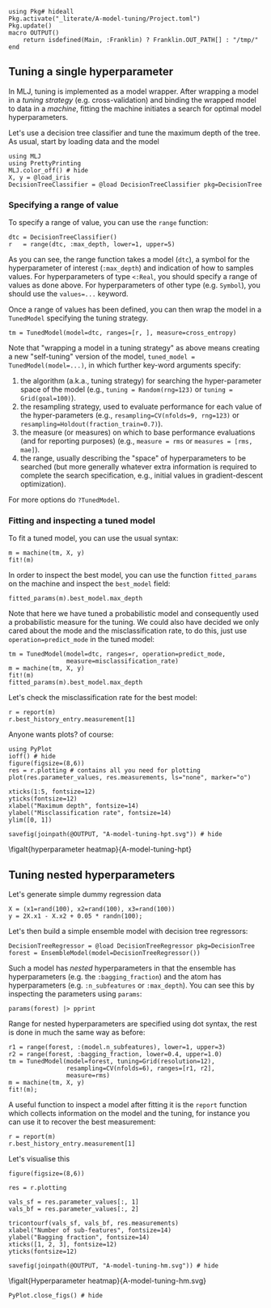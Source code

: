 <!--This file was generated, do not modify it.-->
```julia:ex1
using Pkg# hideall
Pkg.activate("_literate/A-model-tuning/Project.toml")
Pkg.update()
macro OUTPUT()
    return isdefined(Main, :Franklin) ? Franklin.OUT_PATH[] : "/tmp/"
end
```

[MLJ.jl]: https://github.com/alan-turing-institute/MLJ.jl
[RDatasets.jl]: https://github.com/JuliaStats/RDatasets.jl
[NearestNeighbors.jl]: https://github.com/KristofferC/NearestNeighbors.jl

## Tuning a single hyperparameter

In MLJ, tuning is implemented as a model wrapper.
After wrapping a model in a _tuning strategy_ (e.g. cross-validation) and binding the wrapped model to data in a _machine_, fitting the machine initiates a search for optimal model hyperparameters.

Let's use a decision tree classifier and tune the maximum depth of the tree.
As usual, start by loading data and the model

```julia:ex2
using MLJ
using PrettyPrinting
MLJ.color_off() # hide
X, y = @load_iris
DecisionTreeClassifier = @load DecisionTreeClassifier pkg=DecisionTree
```

### Specifying a range of value

To specify a range of value, you can use the `range` function:

```julia:ex3
dtc = DecisionTreeClassifier()
r   = range(dtc, :max_depth, lower=1, upper=5)
```

As you can see, the range function takes a model (`dtc`), a symbol for the hyperparameter of interest (`:max_depth`) and indication of how to samples values.
For hyperparameters of type `<:Real`, you should specify a range of values as done above.
For hyperparameters of other type (e.g. `Symbol`), you should use the `values=...` keyword.

Once a range of values has been defined, you can then wrap the model in a `TunedModel` specifying the tuning strategy.

```julia:ex4
tm = TunedModel(model=dtc, ranges=[r, ], measure=cross_entropy)
```

Note that "wrapping a model in a tuning strategy" as above means creating a new "self-tuning" version of the model, `tuned_model = TunedModel(model=...)`, in which further key-word arguments specify:
1. the algorithm (a.k.a., tuning strategy) for searching the hyper-parameter space of the model (e.g., `tuning = Random(rng=123)` or `tuning = Grid(goal=100)`).
2. the resampling strategy, used to evaluate performance for each value of the hyper-parameters (e.g., `resampling=CV(nfolds=9, rng=123)` or `resampling=Holdout(fraction_train=0.7)`).
3. the measure (or measures) on which to base performance evaluations (and for reporting purposes) (e.g., `measure = rms` or `measures = [rms, mae]`).
4. the range, usually describing the "space" of hyperparameters to be searched (but more generally whatever extra information is required to complete the search specification, e.g., initial values in gradient-descent optimization).

For more options do `?TunedModel`.

### Fitting and inspecting a tuned model

To fit a tuned model, you can use the usual syntax:

```julia:ex5
m = machine(tm, X, y)
fit!(m)
```

In order to inspect the best model, you can use the function `fitted_params` on the machine and inspect the `best_model` field:

```julia:ex6
fitted_params(m).best_model.max_depth
```

Note that here we have tuned a probabilistic model and consequently used a probabilistic measure for the tuning.
We could also have decided we only cared about the mode and the misclassification rate, to do this, just use `operation=predict_mode` in the tuned model:

```julia:ex7
tm = TunedModel(model=dtc, ranges=r, operation=predict_mode,
                measure=misclassification_rate)
m = machine(tm, X, y)
fit!(m)
fitted_params(m).best_model.max_depth
```

Let's check the misclassification rate for the best model:

```julia:ex8
r = report(m)
r.best_history_entry.measurement[1]
```

Anyone wants plots? of course:

```julia:ex9
using PyPlot
ioff() # hide
figure(figsize=(8,6))
res = r.plotting # contains all you need for plotting
plot(res.parameter_values, res.measurements, ls="none", marker="o")

xticks(1:5, fontsize=12)
yticks(fontsize=12)
xlabel("Maximum depth", fontsize=14)
ylabel("Misclassification rate", fontsize=14)
ylim([0, 1])

savefig(joinpath(@OUTPUT, "A-model-tuning-hpt.svg")) # hide
```

\figalt{hyperparameter heatmap}{A-model-tuning-hpt}

## Tuning nested hyperparameters

Let's generate simple dummy regression data

```julia:ex10
X = (x1=rand(100), x2=rand(100), x3=rand(100))
y = 2X.x1 - X.x2 + 0.05 * randn(100);
```

Let's then build a simple ensemble model with decision tree regressors:

```julia:ex11
DecisionTreeRegressor = @load DecisionTreeRegressor pkg=DecisionTree
forest = EnsembleModel(model=DecisionTreeRegressor())
```

Such a model has *nested* hyperparameters in that the ensemble has hyperparameters (e.g. the `:bagging_fraction`) and the atom has hyperparameters (e.g. `:n_subfeatures` or `:max_depth`).
You can see this by inspecting the parameters using `params`:

```julia:ex12
params(forest) |> pprint
```

Range for nested hyperparameters are specified using dot syntax, the rest is done in much the same way as before:

```julia:ex13
r1 = range(forest, :(model.n_subfeatures), lower=1, upper=3)
r2 = range(forest, :bagging_fraction, lower=0.4, upper=1.0)
tm = TunedModel(model=forest, tuning=Grid(resolution=12),
                resampling=CV(nfolds=6), ranges=[r1, r2],
                measure=rms)
m = machine(tm, X, y)
fit!(m);
```

A useful function to inspect a model after fitting it is the `report` function which collects information on the model and the tuning, for instance you can use it to recover the best measurement:

```julia:ex14
r = report(m)
r.best_history_entry.measurement[1]
```

Let's visualise this

```julia:ex15
figure(figsize=(8,6))

res = r.plotting

vals_sf = res.parameter_values[:, 1]
vals_bf = res.parameter_values[:, 2]

tricontourf(vals_sf, vals_bf, res.measurements)
xlabel("Number of sub-features", fontsize=14)
ylabel("Bagging fraction", fontsize=14)
xticks([1, 2, 3], fontsize=12)
yticks(fontsize=12)

savefig(joinpath(@OUTPUT, "A-model-tuning-hm.svg")) # hide
```

\figalt{Hyperparameter heatmap}{A-model-tuning-hm.svg}

```julia:ex16
PyPlot.close_figs() # hide
```

